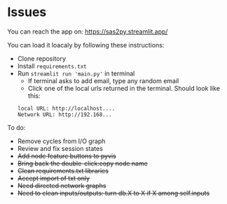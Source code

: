 # Issues 
You can reach the app on: https://sas2py.streamlit.app/

You can load it loacaly by following these instructions:
- Clone repository
- Install `requirements.txt`
- Run `streamlit run 'main.py'` in terminal
  - If terminal asks to add email, type any random email
  - Click one of the local urls returned in the terminal. Should look like this:
  ~~~
  local URL: http://localhost....
  Network URL: http://192.168...
  ~~~

To do:
- Remove cycles from I/O graph
- Review and fix session states
- ~~Add node feature buttons to pyvis~~
- ~~Bring back the double-click:copy node name~~
- ~~Clean requirements.txt libraries~~
- ~~Accept import of txt only~~
- ~~Need directed network graphs~~
- ~~Need to clean inputs/outputs: turn db.X to X if X among self.inputs~~